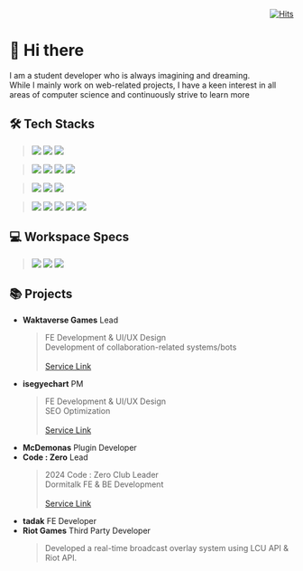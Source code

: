 <div align='right'>
  
[![Hits](https://hits.seeyoufarm.com/api/count/incr/badge.svg?url=https%3A%2F%2Fgithub.com%2FDOS0313&count_bg=%2328B3FB&title_bg=%23555555&icon=telegram.svg&icon_color=%23E7E7E7&title=hits&edge_flat=true)](https://hits.seeyoufarm.com)

</div>

# 👋 Hi there
I am a student developer who is always imagining and dreaming. <br/>
While I mainly work on web-related projects, I have a keen interest in all areas of computer science and continuously strive to learn more
## 🛠️ Tech Stacks
<!-- Languages -->
> <img src="https://img.shields.io/badge/TypeScript-007ACC?style=for-the-badge&logo=typescript&logoColor=white"/>
> <img src="https://img.shields.io/badge/Python-14354C?style=for-the-badge&logo=python&logoColor=white"/>
> <img src="https://img.shields.io/badge/Java-ED8B00?style=for-the-badge&logo=openjdk&logoColor=white"/>
> <br/>
<!-- FE -->
> <img src="https://img.shields.io/badge/Next.js-000?logo=nextdotjs&logoColor=fff&style=for-the-badge"/>
> <img src="https://img.shields.io/badge/React-20232A?style=for-the-badge&logo=react&logoColor=61DAFB"/>
> <img src="https://img.shields.io/badge/Tailwind_CSS-38B2AC?style=for-the-badge&logo=tailwind-css&logoColor=white"/>
> <img src="https://img.shields.io/badge/styled--components-DB7093?style=for-the-badge&logo=styled-components&logoColor=white"/>
> <br/>
<!-- Server -->
> <img src="https://img.shields.io/badge/Node.js-43853D?style=for-the-badge&logo=node.js&logoColor=white"/>
> <img src="https://img.shields.io/badge/Socket.io-010101?style=for-the-badge&logo=socketdotio&logoColor=white"/>
> <img src="https://img.shields.io/badge/Flask-000000?style=for-the-badge&logo=flask&logoColor=white"/>
> <br/>
<!-- Infra -->
> <img src="https://img.shields.io/badge/Amazon_AWS-232F3E?style=for-the-badge&logo=amazonwebservices&logoColor=white"/>
> <img src="https://img.shields.io/badge/Google_Cloud-4285F4?style=for-the-badge&logo=google-cloud&logoColor=white"/>
> <img src="https://img.shields.io/badge/Vultr-007BFC?style=for-the-badge&logo=vultr&logoColor=white"/>
> <img src="https://img.shields.io/badge/Vercel-000000?style=for-the-badge&logo=vercel&logoColor=white"/>
> <img src="https://img.shields.io/badge/cloudflare-F38020?style=for-the-badge&logo=cloudflare&logoColor=white"/>
## 💻 Workspace Specs
> <img src="https://img.shields.io/badge/AMD-Ryzen_5_3600-ED1C24?style=for-the-badge&logo=amd&logoColor=white"/>
> <img src="https://img.shields.io/badge/NVIDIA-RTX3060-76B900?style=for-the-badge&logo=nvidia&logoColor=white"/>
> <img src="https://img.shields.io/badge/Windows-11-0078D6?style=for-the-badge&logo=windows&logoColor=white"/>
## 📚 Projects
- **Waktaverse Games** Lead
  > FE Development & UI/UX Design <br/>
  > Development of collaboration-related systems/bots <br/>
  > <br/>
  > [Service Link](<https://waktaverse.games>)
- **isegyechart** PM
  > FE Development & UI/UX Design <br/>
  > SEO Optimization <br/>
  > <br/>
  > [Service Link](<https://isegye.live>)
- **McDemonas** Plugin Developer
- **Code : Zero** Lead
  > 2024 Code : Zero Club Leader <br/>
  > Dormitalk FE & BE Development <br/>
  > <br/>
  > [Service Link](<https://codezero.lol>)
- **tadak** FE Developer
- **Riot Games** Third Party Developer
  > Developed a real-time broadcast overlay system using LCU API & Riot API.